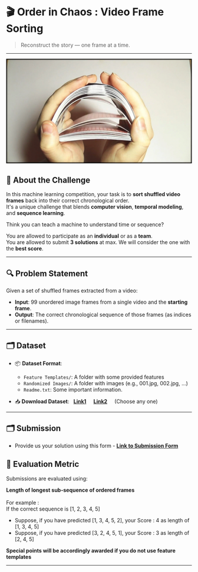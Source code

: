 # 🎬 Order in Chaos : Video Frame Sorting

> Reconstruct the story — one frame at a time.
---
![gif](https://github.com/njack-muffin/Order-in-Chaos/blob/main/shuffling.gif)
## 🧠 About the Challenge

In this machine learning competition, your task is to **sort shuffled video frames** back into their correct chronological order.  
It's a unique challenge that blends **computer vision**, **temporal modeling**, and **sequence learning**.

Think you can teach a machine to understand time or sequence?

You are allowed to participate as an **individual** or as a **team**.<br>
You are allowed to submit **3 solutions** at max. We will consider the one with the **best score**.

---

## 🔍 Problem Statement

Given a set of shuffled frames extracted from a video:

- **Input**: 99 unordered image frames from a single video and the **starting frame**.
- **Output**: The correct chronological sequence of those frames (as indices or filenames).

---

## 🗂 Dataset

- 📦 **Dataset Format**: 
  - `Feature Templates/`: A folder with some provided features
  - `Randomized Images/`: A folder with images (e.g., 001.jpg, 002.jpg, ...)
  - `Readme.txt`: Some important information. 

- 📥 **Download Dataset**:  &nbsp; [**Link1**](https://cciitpatna-my.sharepoint.com/:u:/g/personal/soumabho_2401ai09_iitp_ac_in/EUbHrz0ZwIFAnhw8MV75Wm0BAAF4JdNnu3Zi2rk5SMxNHQ?e=FCiWRy) &nbsp;  &nbsp; [**Link2**](https://drive.google.com/file/d/1R40CC6V86XvLf6XgKB6x3FmfcUNRroSW/view?usp=sharing)  &nbsp; &nbsp; (Choose any one)

---

## 🗂 Submission

- Provide us your solution using this form - [**Link to Submission Form**](https://docs.google.com/forms/d/e/1FAIpQLSeHFyql46rP1GfWDuaYgJWfcAYkYPExFIEpkjB-uoy4UEXrkw/viewform?usp=dialog)

## 🧪 Evaluation Metric

Submissions are evaluated using:

 **Length of longest sub-sequence of ordered frames**<br><br>
 For example : <br>
If the correct sequence is [1, 2, 3, 4, 5]
- Suppose, if you have predicted [1, 3, 4, 5, 2], your Score : 4 as length of [1, 3, 4, 5] <br>
- Suppose, if you have predicted [3, 2, 4, 5, 1], your Score : 3 as length of [2, 4, 5] <br>

**Special points will be accordingly awarded if you do not use feature templates**<br>

---
